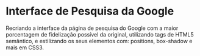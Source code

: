 # Interface de Pesquisa da Google
 Recriando a interface da página de pesquisa do Google com a maior porcentagem de fidelização possível da original, utilizando tags de HTML5 semântico, e estilizando os seus elementos com: positions, box-shadow e mais em CSS3.
